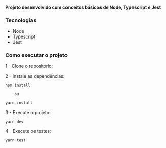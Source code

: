 #### Projeto desenvolvido com conceitos básicos de Node, Typescript e Jest

### Tecnologias

- Node
- Typescript
- Jest

### Como executar o projeto

1 - Clone o repositório;

2 - Instale as dependências:

    npm install

        ou

    yarn install

3 - Execute o projeto:

    yarn dev

4 - Execute os testes:

    yarn test
